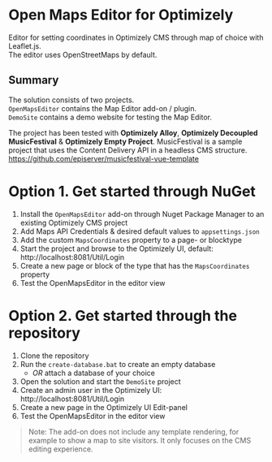 # Open Maps Editor for Optimizely
Editor for setting coordinates in Optimizely CMS through map of choice with Leaflet.js.<br/>
The editor uses OpenStreetMaps by default. 

## Summary
The solution consists of two projects.<br/>
`OpenMapsEditor` contains the Map Editor add-on / plugin.<br/>
`DemoSite` contains a demo website for testing the Map Editor.

The project has been tested with **Optimizely Alloy**, **Optimizely Decoupled MusicFestival** & **Optimizely Empty Project**.
MusicFestival is a sample project that uses the Content Delivery API in a headless CMS structure. https://github.com/episerver/musicfestival-vue-template

# Option 1. Get started through NuGet
1. Install the `OpenMapsEditor` add-on through Nuget Package Manager to an existing Optimizely CMS project
1. Add Maps API Credentials & desired default values to `appsettings.json`
1. Add the custom `MapsCoordinates` property to a page- or blocktype
1. Start the project and browse to the Optimizely UI, default: http://localhost:8081/Util/Login
1. Create a new page or block of the type that has the `MapsCoordinates` property
1. Test the OpenMapsEditor in the editor view

# Option 2. Get started through the repository
1. Clone the repository
1. Run the `create-database.bat` to create an empty database
    - _OR_ attach a database of your choice
1. Open the solution and start the `DemoSite` project 
1. Create an admin user in the Optimizely UI: http://localhost:8081/Util/Login
1. Create a new page in the Optimizely UI Edit-panel
1. Test the OpenMapsEditor in the editor view

> Note: The add-on does not include any template rendering, for example to show a map to site visitors. It only focuses on the CMS editing experience.

